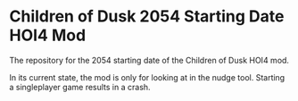 # Children of Dusk 2054 Starting Date HOI4 Mod
The repository for the 2054 starting date of the Children of Dusk HOI4 mod.

In its current state, the mod is only for looking at in the nudge tool. Starting a singleplayer game results in a crash.

